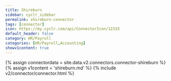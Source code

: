 ```yaml
---
title: Shireburn
sidebar: cyclr_sidebar
permalink: shireburn-connector
tags: [connector]
icon: https://my.cyclr.com/api/ConnectorIcon/12333
default_header: false
category: HR/Payroll
categories: [HR/Payroll,Accounting]
showv1content: true
---
```

{% assign connectordata = site.data.v2.connectors.connector-shireburn %}
{% assign v1content = 'shireburn.md' %}
{% include v2/connector/connector.html %}	
